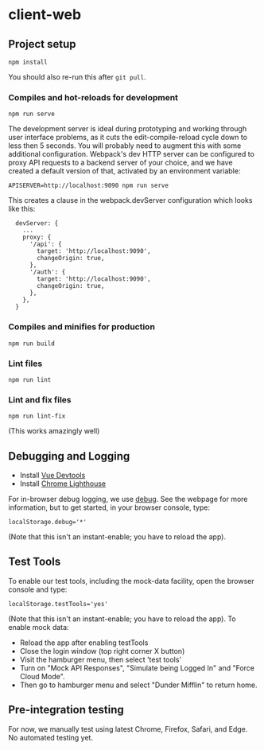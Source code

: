 # client-web

## Project setup
```
npm install
```

You should also re-run this after `git pull`.

### Compiles and hot-reloads for development
```
npm run serve
```

The development server is ideal during prototyping and working through user
interface problems, as it cuts the edit-compile-reload cycle down to less then
5 seconds.  You will probably need to augment this with some additional
configuration.  Webpack's dev HTTP server can be configured to proxy API
requests to a backend server of your choice, and we have created a default
version of that, activated by an environment variable:

```
APISERVER=http://localhost:9090 npm run serve
```

This creates a clause in the webpack.devServer configuration which looks like this:
```
  devServer: {
    ...
    proxy: {
      '/api': {
        target: 'http://localhost:9090',
        changeOrigin: true,
      },
      '/auth': {
        target: 'http://localhost:9090',
        changeOrigin: true,
      },
    },
  }
```

### Compiles and minifies for production
```
npm run build
```

### Lint files
```
npm run lint
```

### Lint and fix files
```
npm run lint-fix
```

(This works amazingly well)

## Debugging and Logging

- Install [Vue Devtools](https://github.com/vuejs/vue-devtools)
- Install [Chrome Lighthouse](https://developers.google.com/web/tools/lighthouse/)

For in-browser debug logging, we use [debug](https://www.npmjs.com/package/debug).  See the webpage for more information, but to get started, in your browser console, type:

```
localStorage.debug='*'
```

(Note that this isn't an instant-enable; you have to reload the app).

## Test Tools

To enable our test tools, including the mock-data facility, open the browser console and type:

```
localStorage.testTools='yes'
```

(Note that this isn't an instant-enable; you have to reload the app).  To
enable mock data:
- Reload the app after enabling testTools
- Close the login window (top right corner X button)
- Visit the hamburger menu, then select 'test tools'
- Turn on "Mock API Responses", "Simulate being Logged In" and "Force Cloud Mode".
- Then go to hamburger menu and select "Dunder Mifflin" to return home.

## Pre-integration testing

For now, we manually test using latest Chrome, Firefox, Safari, and Edge.  No automated testing yet.

